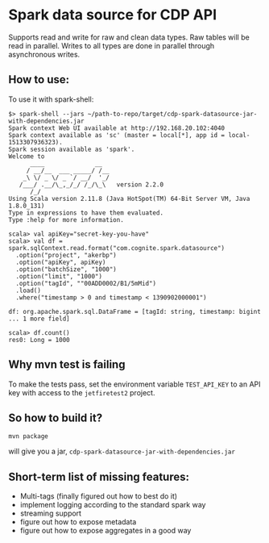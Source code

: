# Spark data source for CDP API

Supports read and write for raw and clean data types.
Raw tables will be read in parallel. Writes to all types are done in parallel
through asynchronous writes.

## How to use:

To use it with spark-shell:

```
$> spark-shell --jars ~/path-to-repo/target/cdp-spark-datasource-jar-with-dependencies.jar
Spark context Web UI available at http://192.168.20.102:4040
Spark context available as 'sc' (master = local[*], app id = local-1513307936323).
Spark session available as 'spark'.
Welcome to
      ____              __
     / __/__  ___ _____/ /__
    _\ \/ _ \/ _ `/ __/  '_/
   /___/ .__/\_,_/_/ /_/\_\   version 2.2.0
      /_/
Using Scala version 2.11.8 (Java HotSpot(TM) 64-Bit Server VM, Java 1.8.0_131)
Type in expressions to have them evaluated.
Type :help for more information.

scala> val apiKey="secret-key-you-have"
scala> val df = spark.sqlContext.read.format("com.cognite.spark.datasource")
  .option("project", "akerbp")
  .option("apiKey", apiKey)
  .option("batchSize", "1000")
  .option("limit", "1000")
  .option("tagId", ""00ADD0002/B1/5mMid")
  .load()
  .where("timestamp > 0 and timestamp < 1390902000001")

df: org.apache.spark.sql.DataFrame = [tagId: string, timestamp: bigint ... 1 more field]

scala> df.count()
res0: Long = 1000
```

## Why mvn test is failing

To make the tests pass, set the environment variable `TEST_API_KEY`
to an API key with access to the `jetfiretest2` project.

## So how to build it?

```mvn package```

will give you a jar, ```cdp-spark-datasource-jar-with-dependencies.jar```

## Short-term list of missing features:

- Multi-tags (finally figured out how to best do it)
- implement logging according to the standard spark way
- streaming support
- figure out how to expose metadata
- figure out how to expose aggregates in a good way
